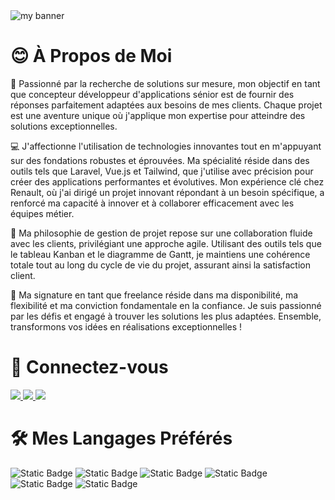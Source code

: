 
<img align="center" src="https://github.com/vin-vui/vin-vui/assets/10599829/65d03845-51c7-4416-bc80-41b91ce6cdf0" alt="my banner">


# 😊 À Propos de Moi

<p>
🚀 Passionné par la recherche de solutions sur mesure, mon objectif en tant que concepteur développeur d'applications sénior est de fournir des réponses parfaitement adaptées aux besoins de mes clients. Chaque projet est une aventure unique où j'applique mon     expertise pour atteindre des solutions exceptionnelles.

💻 J'affectionne l'utilisation de technologies innovantes tout en m'appuyant sur des fondations robustes et éprouvées. Ma spécialité réside dans des outils tels que Laravel, Vue.js et Tailwind, que j'utilise avec précision pour créer des applications performantes et évolutives. Mon expérience clé chez Renault, où j'ai dirigé un projet innovant répondant à un besoin spécifique, a renforcé ma capacité à innover et à collaborer efficacement avec les équipes métier.

🔄 Ma philosophie de gestion de projet repose sur une collaboration fluide avec les clients, privilégiant une approche agile. Utilisant des outils tels que le tableau Kanban et le diagramme de Gantt, je maintiens une cohérence totale tout au long du cycle de vie du projet, assurant ainsi la satisfaction client.

💬 Ma signature en tant que freelance réside dans ma disponibilité, ma flexibilité et ma conviction fondamentale en la confiance. Je suis passionné par les défis et engagé à trouver les solutions les plus adaptées. Ensemble, transformons vos idées en réalisations exceptionnelles !
</p>


# 🤝 Connectez-vous

<a href="https://vinvui.com">
  <img src="https://img.shields.io/badge/mon_site_web-grey?style=for-the-badge&logo=framework&color=%2349CC68" />
</a>
<a href="https://cv.vinvui.com">
  <img src="https://img.shields.io/badge/mon_cv-grey?style=for-the-badge&logo=readdotcv&color=%23F8991C" />
</a>
<a href="https://www.linkedin.com/in/vincent-vuillemin-a1ba15158">
  <img src="https://img.shields.io/badge/linkedin-grey?style=for-the-badge&logo=linkedin&color=%230A66C2" />
</a>

# 🛠️ Mes Langages Préférés 

![Static Badge](https://img.shields.io/badge/laravel-grey?style=for-the-badge&logo=laravel&link=https://laravel.com)
![Static Badge](https://img.shields.io/badge/vue-grey?style=for-the-badge&logo=vuedotjs&link=https://vuejs.org)
![Static Badge](https://img.shields.io/badge/tailwindcss-grey?style=for-the-badge&logo=tailwindcss&link=https://tailwindcss.com)
![Static Badge](https://img.shields.io/badge/livewire-grey?style=for-the-badge&logo=livewire&link=https://laravel-livewire.com)
![Static Badge](https://img.shields.io/badge/alpine.js-grey?style=for-the-badge&logo=alpinedotjs&link=https://alpinejs.dev)
![Static Badge](https://img.shields.io/badge/pwa-grey?style=for-the-badge&logo=pwa&link=https://developer.mozilla.org/fr/docs/Web/Progressive_web_apps)


